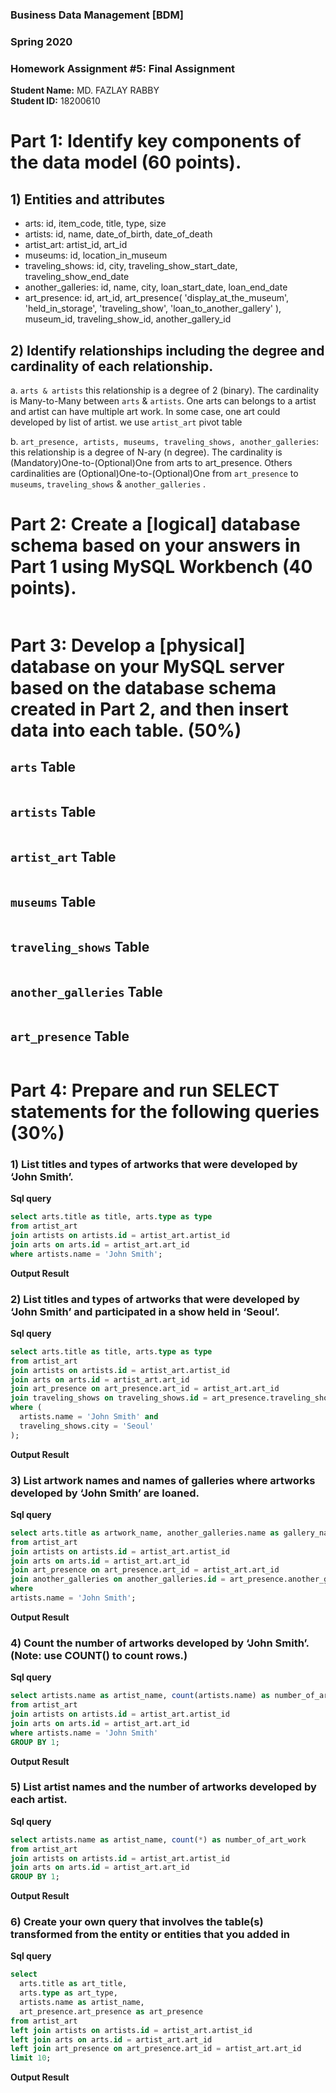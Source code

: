 ### Business Data Management [BDM]     
### Spring 2020    
### Homework Assignment #5: Final Assignment       
**Student Name:**  MD. FAZLAY RABBY     
**Student ID:**  18200610     

# Part 1: Identify key components of the data model (60 points).     

## 1) Entities and attributes        

* arts: id, item_code, title, type, size
* artists: id, name, date_of_birth, date_of_death
* artist_art: artist_id, art_id
* museums: id, location_in_museum
* traveling_shows: id, city, traveling_show_start_date, traveling_show_end_date
* another_galleries: id, name, city, loan_start_date, loan_end_date      
* art_presence: id, art_id, art_presence( 'display_at_the_museum', 'held_in_storage', 'traveling_show', 'loan_to_another_gallery' ), museum_id, traveling_show_id, another_gallery_id

## 2) Identify relationships including the degree and cardinality of each relationship. 

a. `arts & artists` this relationship is a degree of 2 (binary). The cardinality is
Many-to-Many between `arts` & `artists`. One arts can belongs to a artist and artist can have multiple art work.
In some case, one art could developed by list of artist. we use `artist_art` pivot table 

b. `art_presence, artists, museums, traveling_shows, another_galleries`: this relationship is a degree of N-ary (n degree). The cardinality is
(Mandatory)One-to-(Optional)One from arts to art_presence. Others cardinalities are (Optional)One-to-(Optional)One from `art_presence` to `museums`, `traveling_shows` & `another_galleries` .  

# Part 2: Create a [logical] database schema based on your answers in Part 1 using MySQL Workbench (40 points).   

<img src="https://raw.githubusercontent.com/polodev/rabby_home_work_5/master/pictures/eer_diagram.PNG" alt="">          

# Part 3: Develop a [physical] database on your MySQL server based on the database schema created in Part 2, and then insert data into each table. (50%)

## `arts` Table
<img src="https://raw.githubusercontent.com/polodev/rabby_home_work_5/master/pictures/table/1.PNG" alt="">          

## `artists` Table
<img src="https://raw.githubusercontent.com/polodev/rabby_home_work_5/master/pictures/table/2.PNG" alt="">          

## `artist_art` Table
<img src="https://raw.githubusercontent.com/polodev/rabby_home_work_5/master/pictures/table/3.PNG" alt="">          

## `museums` Table
<img src="https://raw.githubusercontent.com/polodev/rabby_home_work_5/master/pictures/table/4.PNG" alt="">          

## `traveling_shows` Table
<img src="https://raw.githubusercontent.com/polodev/rabby_home_work_5/master/pictures/table/5.PNG" alt="">          

## `another_galleries` Table
<img src="https://raw.githubusercontent.com/polodev/rabby_home_work_5/master/pictures/table/6.PNG" alt="">          

## `art_presence` Table
<img src="https://raw.githubusercontent.com/polodev/rabby_home_work_5/master/pictures/table/7.PNG" alt="">          

# Part 4: Prepare and run SELECT statements for the following queries (30%)


### 1) List titles and types of artworks that were developed by ‘John Smith’.        
**Sql query**        
~~~sql
select arts.title as title, arts.type as type
from artist_art
join artists on artists.id = artist_art.artist_id
join arts on arts.id = artist_art.art_id
where artists.name = 'John Smith';
~~~       

**Output Result**  
<img src="https://raw.githubusercontent.com/polodev/rabby_home_work_5/master/pictures/query_output/query_output_1.PNG" alt="">      


### 2) List titles and types of artworks that were developed by ‘John Smith’ and participated in a show held in ‘Seoul’.
    
**Sql query**        
~~~sql
select arts.title as title, arts.type as type
from artist_art
join artists on artists.id = artist_art.artist_id
join arts on arts.id = artist_art.art_id
join art_presence on art_presence.art_id = artist_art.art_id
join traveling_shows on traveling_shows.id = art_presence.traveling_show_id
where ( 
  artists.name = 'John Smith' and 
  traveling_shows.city = 'Seoul'
);
~~~       

**Output Result**  
<img src="https://raw.githubusercontent.com/polodev/rabby_home_work_5/master/pictures/query_output/query_output_2.PNG" alt="">      

### 3) List artwork names and names of galleries where artworks developed by ‘John Smith’ are loaned.       
**Sql query**        
~~~sql
select arts.title as artwork_name, another_galleries.name as gallery_name
from artist_art
join artists on artists.id = artist_art.artist_id
join arts on arts.id = artist_art.art_id
join art_presence on art_presence.art_id = artist_art.art_id
join another_galleries on another_galleries.id = art_presence.another_gallery_id
where  
artists.name = 'John Smith';
~~~      

**Output Result**  
<img src="https://raw.githubusercontent.com/polodev/rabby_home_work_5/master/pictures/query_output/query_output_3.PNG" alt="">      

### 4) Count the number of artworks developed by ‘John Smith’. (Note: use COUNT() to count rows.)
      
**Sql query**        
~~~sql
select artists.name as artist_name, count(artists.name) as number_of_art_work
from artist_art
join artists on artists.id = artist_art.artist_id
join arts on arts.id = artist_art.art_id
where artists.name = 'John Smith'
GROUP BY 1;
~~~    

**Output Result**  
<img src="https://raw.githubusercontent.com/polodev/rabby_home_work_5/master/pictures/query_output/query_output_4.PNG" alt="">      

### 5) List artist names and the number of artworks developed by each artist.
      
**Sql query**        
~~~sql
select artists.name as artist_name, count(*) as number_of_art_work
from artist_art
join artists on artists.id = artist_art.artist_id
join arts on arts.id = artist_art.art_id
GROUP BY 1;
~~~      

**Output Result**  
<img src="https://raw.githubusercontent.com/polodev/rabby_home_work_5/master/pictures/query_output/query_output_5.PNG" alt="">      

### 6) Create your own query that involves the table(s) transformed from the entity or entities that you added in
      
**Sql query**        
~~~sql
select
  arts.title as art_title,
  arts.type as art_type,
  artists.name as artist_name,
  art_presence.art_presence as art_presence
from artist_art
left join artists on artists.id = artist_art.artist_id
left join arts on arts.id = artist_art.art_id
left join art_presence on art_presence.art_id = artist_art.art_id
limit 10;       
~~~      

**Output Result**  
<img src="https://raw.githubusercontent.com/polodev/rabby_home_work_5/master/pictures/query_output/query_output_6.PNG" alt="">      














